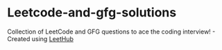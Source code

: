 # Leetcode-and-gfg-solutions
Collection of LeetCode and GFG questions to ace the coding interview! - Created using [LeetHub](https://github.com/QasimWani/LeetHub)
